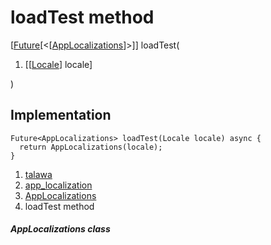 
<div>

# loadTest method

</div>


[[Future](https://api.flutter.dev/flutter/dart-core/Future-class.html)[\<[[AppLocalizations](../../utils_app_localization/AppLocalizations-class.html)]\>]]
loadTest(

1.  [[[Locale](https://api.flutter.dev/flutter/dart-ui/Locale-class.html)]
    locale]

)



## Implementation

``` language-dart
Future<AppLocalizations> loadTest(Locale locale) async {
  return AppLocalizations(locale);
}
```







1.  [talawa](../../index.html)
2.  [app_localization](../../utils_app_localization/)
3.  [AppLocalizations](../../utils_app_localization/AppLocalizations-class.html)
4.  loadTest method

##### AppLocalizations class







